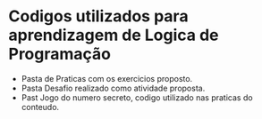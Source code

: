 # Codigos utilizados para aprendizagem de Logica de Programação

* Pasta de Praticas com os exercicios proposto.
* Pasta Desafio realizado como atividade proposta.
* Past Jogo do numero secreto, codigo utilizado nas praticas do conteudo.
